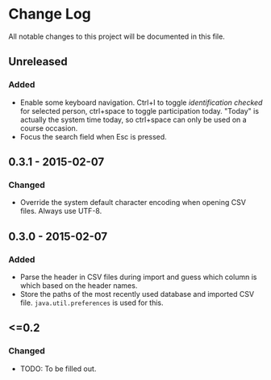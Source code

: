 # Change Log
All notable changes to this project will be documented in this file.

## Unreleased
### Added
- Enable some keyboard navigation. Ctrl+I to toggle *identification checked* for
  selected person, ctrl+space to toggle participation today. "Today" is actually
  the system time today, so ctrl+space can only be used on a course occasion.
- Focus the search field when Esc is pressed.

## 0.3.1 - 2015-02-07
### Changed
- Override the system default character encoding when opening CSV files. Always
  use UTF-8.

## 0.3.0 - 2015-02-07
### Added
- Parse the header in CSV files during import and guess which column is which
  based on the header names.
- Store the paths of the most recently used database and imported CSV file.
  `java.util.preferences` is used for this.

## <=0.2
### Changed
- TODO: To be filled out.
